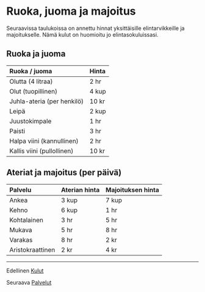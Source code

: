 # Ruoka, juoma ja majoitus

Seuraavissa taulukoissa on annettu hinnat yksittäisille elintarvikkeille
ja majoitukselle. Nämä kulut on huomioitu jo
elintasokuluissasi.

## Ruoka ja juoma

| Ruoka / juoma | Hinta |
|:--------------|:------|
| Olutta (4 litraa) | 2 hr |
| Olut (tuopillinen) | 4 kup |
| Juhla-ateria (per henkilö) | 10 kr |
| Leipä | 2 kup |
| Juustokimpale | 1 hr |
| Paisti | 3 hr |
| Halpa viini (kannullinen) | 2 hr |
| Kallis viini (pullollinen) | 10 kr |

## Ateriat ja majoitus (per päivä)

| Palvelu | Aterian hinta | Majoituksen hinta |
|:--------|:--------------|:------------------|
| Ankea | 3 kup | 7 kup |
| Kehno | 6 kup | 1 hr |
| Kohtalainen | 3 hr | 5 hr |
| Mukava | 5 hr | 8 hr |
| Varakas | 8 hr | 2 kr |
| Aristokraattinen | 2 kr | 4 kr |

----

Edellinen [Kulut](Kulut.md)

Seuraava [Palvelut](Palvelut.md)
